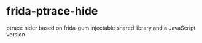 # frida-ptrace-hide

ptrace hider based on frida-gum injectable shared library and a JavaScript version
